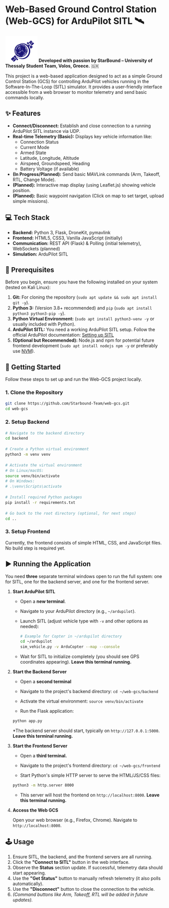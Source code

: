 # Web-Based Ground Control Station (Web-GCS) for ArduPilot SITL 🛰️

![StarBound Logo](./starbound_team_logo.svg)
**Developed with passion by StarBound – University of Thessaly Student Team, Volos, Greece.** 🇬🇷

This project is a web-based application designed to act as a simple Ground Control Station (GCS) for controlling ArduPilot vehicles running in the Software-In-The-Loop (SITL) simulator. It provides a user-friendly interface accessible from a web browser to monitor telemetry and send basic commands locally.

## ✨ Features

* **Connect/Disconnect:** Establish and close connection to a running ArduPilot SITL instance via UDP.
* **Real-time Telemetry (Basic):** Displays key vehicle information like:
    * Connection Status
    * Current Mode
    * Armed State
    * Latitude, Longitude, Altitude
    * Airspeed, Groundspeed, Heading
    * Battery Voltage (if available)
* **(In Progress/Planned):** Send basic MAVLink commands (Arm, Takeoff, RTL, Change Mode).
* **(Planned):** Interactive map display (using Leaflet.js) showing vehicle position.
* **(Planned):** Basic waypoint navigation (Click on map to set target, upload simple missions).

## 💻 Tech Stack

* **Backend:** Python 3, Flask, DroneKit, pymavlink
* **Frontend:** HTML5, CSS3, Vanilla JavaScript (initially)
* **Communication:** REST API (Flask) & Polling (initial telemetry), WebSockets (planned)
* **Simulation:** ArduPilot SITL

## 🔧 Prerequisites

Before you begin, ensure you have the following installed on your system (tested on Kali Linux):

1.  **Git:** For cloning the repository (`sudo apt update && sudo apt install git -y`).
2.  **Python 3:** (Version 3.8+ recommended) and `pip` (`sudo apt install python3 python3-pip -y`).
3.  **Python Virtual Environment:** (`sudo apt install python3-venv -y` or usually included with Python).
4.  **ArduPilot SITL:** You need a working ArduPilot SITL setup. Follow the official ArduPilot documentation: [Setting up SITL](https://ardupilot.org/dev/docs/setting-up-sitl-on-linux.html)
5.  **(Optional but Recommended):** Node.js and npm for potential future frontend development (`sudo apt install nodejs npm -y` or preferably use [NVM](https://github.com/nvm-sh/nvm)).

## 🚀 Getting Started

Follow these steps to set up and run the Web-GCS project locally.

### 1. Clone the Repository

```bash
git clone https://github.com/Starbound-Team/web-gcs.git
cd web-gcs
```

### 2. Setup Backend

```bash
# Navigate to the backend directory
cd backend

# Create a Python virtual environment
python3 -m venv venv

# Activate the virtual environment
# On Linux/macOS:
source venv/bin/activate
# On Windows:
# .\venv\Scripts\activate

# Install required Python packages
pip install -r requirements.txt

# Go back to the root directory (optional, for next steps)
cd ..
```

### 3. Setup Frontend
Currently, the frontend consists of simple HTML, CSS, and JavaScript files. No build step is required yet.

## ▶️ Running the Application

You need **three** separate terminal windows open to run the full system: one for SITL, one for the backend server, and one for the frontend server.

1.  **Start ArduPilot SITL**
    * Open a **new terminal**.
    * Navigate to your ArduPilot directory (e.g., `~/ardupilot`).
    * Launch SITL (adjust vehicle type with `-v` and other options as needed):

        ```bash
        # Example for Copter in ~/ardupilot directory
        cd ~/ardupilot
        sim_vehicle.py -v ArduCopter --map --console
        ```
    * Wait for SITL to initialize completely (you should see GPS coordinates appearing). **Leave this terminal running.**

2.  **Start the Backend Server**
    * Open a **second terminal**
    * Navigate to the project's backend directory: `cd ~/web-gcs/backend`

    * Activate the virtual environment: `source venv/bin/activate`

    * Run the Flask application:
    ```bash
    python app.py
    ```

    *The backend server should start, typically on `http://127.0.0.1:5000`. **Leave this terminal running.**

3. **Start the Frontend Server**

    * Open a **third terminal.**

    * Navigate to the project's frontend directory: `cd ~/web-gcs/frontend`

    * Start Python's simple HTTP server to serve the HTML/JS/CSS files:
    ```bash
    python3 -m http.server 8000
    ```

    * This server will host the frontend on `http://localhost:8000`. **Leave this terminal running.**

4. **Access the Web GCS**

    Open your web browser (e.g., Firefox, Chrome).
    Navigate to `http://localhost:8000`.

## 🕹️ Usage

1.  Ensure SITL, the backend, and the frontend servers are all running.
2.  Click the **"Connect to SITL"** button in the web interface.
3.  Observe the **Status** section update. If successful, telemetry data should start appearing.
4.  Use the **"Get Status"** button to manually refresh telemetry (it also polls automatically).
5.  Use the **"Disconnect"** button to close the connection to the vehicle.
6.  *(Command buttons like Arm, Takeoff, RTL will be added in future updates).*
